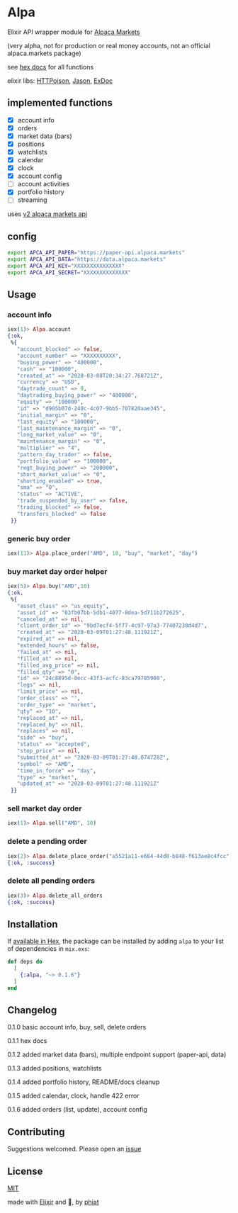 # Alpa

Elixir API wrapper module for [Alpaca Markets](https://alpaca.markets)

(very alpha, not for production or real money accounts, not an official alpaca.markets package)

see [hex docs](https://hexdocs.pm/alpa) for all functions

elixir libs: [HTTPoison](https://github.com/edgurgel/httpoison/), [Jason](https://github.com/michalmuskala/jason), [ExDoc](https://github.com/elixir-lang/ex_doc)  

## implemented functions

- [x] account info
- [x] orders
- [x] market data (bars)
- [x] positions
- [x] watchlists
- [x] calendar
- [x] clock
- [x] account config
- [ ] account activities
- [x] portfolio history
- [ ] streaming

uses [v2 alpaca markets api](https://docs.alpaca.markets/api-documentation/api-v2/)

## config

```bash
export APCA_API_PAPER="https://paper-api.alpaca.markets"
export APCA_API_DATA="https://data.alpaca.markets"
export APCA_API_KEY="XXXXXXXXXXXXXXX"
export APCA_API_SECRET="XXXXXXXXXXXXXX"
```

## Usage

### account info

```elixir
iex(1)> Alpa.account
{:ok,
 %{
   "account_blocked" => false,
   "account_number" => "XXXXXXXXXX",
   "buying_power" => "400000",
   "cash" => "100000",
   "created_at" => "2020-03-08T20:34:27.768721Z", 
   "currency" => "USD",
   "daytrade_count" => 0,
   "daytrading_buying_power" => "400000",
   "equity" => "100000",
   "id" => "d905b07d-240c-4c07-9bb5-707820aae345",
   "initial_margin" => "0",
   "last_equity" => "100000",
   "last_maintenance_margin" => "0",
   "long_market_value" => "0",
   "maintenance_margin" => "0",
   "multiplier" => "4",
   "pattern_day_trader" => false,
   "portfolio_value" => "100000",
   "regt_buying_power" => "200000",
   "short_market_value" => "0",
   "shorting_enabled" => true,
   "sma" => "0",
   "status" => "ACTIVE",
   "trade_suspended_by_user" => false,
   "trading_blocked" => false,
   "transfers_blocked" => false
 }}
```

### generic buy order

```elixir
iex(11)> Alpa.place_order("AMD", 10, "buy", "market", "day")
```

### buy market day order helper

```elixir
iex(5)> Alpa.buy("AMD",10)
{:ok,
 %{
   "asset_class" => "us_equity",
   "asset_id" => "03fb07bb-5db1-4077-8dea-5d711b272625",
   "canceled_at" => nil,
   "client_order_id" => "9bd7ecf4-5f77-4c97-97a3-77407238d4d7",
   "created_at" => "2020-03-09T01:27:48.111921Z",
   "expired_at" => nil,
   "extended_hours" => false,
   "failed_at" => nil,
   "filled_at" => nil,
   "filled_avg_price" => nil,
   "filled_qty" => "0",
   "id" => "24c8895d-0ecc-43f3-acfc-83ca79785908",
   "legs" => nil,
   "limit_price" => nil,
   "order_class" => "",
   "order_type" => "market",
   "qty" => "10",
   "replaced_at" => nil,
   "replaced_by" => nil,
   "replaces" => nil,
   "side" => "buy",
   "status" => "accepted",
   "stop_price" => nil,
   "submitted_at" => "2020-03-09T01:27:48.074728Z",
   "symbol" => "AMD",
   "time_in_force" => "day",
   "type" => "market",
   "updated_at" => "2020-03-09T01:27:48.111921Z"
 }}
```

### sell market day order

```elixir
iex(1)> Alpa.sell("AMD", 10)
```

### delete a pending order 

```elixir
iex(2)> Alpa.delete_place_order("a5521a11-e664-44d8-b848-f613ae8c4fcc")
{:ok, :success}
```

### delete all pending orders

```elixir
iex(3)> Alpa.delete_all_orders
{:ok, :success}
```

## Installation

If [available in Hex](https://hex.pm/docs/publish), the package can be installed
by adding `alpa` to your list of dependencies in `mix.exs`:

```elixir
def deps do
  [
    {:alpa, "~> 0.1.6"}
  ]
end
```

## Changelog

0.1.0 basic account info, buy, sell, delete orders

0.1.1 hex docs

0.1.2 added market data (bars), multiple endpoint support (paper-api, data)

0.1.3 added positions, watchlists

0.1.4 added portfolio history, README/docs cleanup

0.1.5 added calendar, clock, handle 422 error

0.1.6 added orders (list, update), account config

## Contributing

Suggestions welcomed.  Please open an [issue](https://github.com/phiat/alpa/issues)

## License

[MIT](https://opensource.org/licenses/MIT) 

made with [Elixir](https://elixir-lang.org/) and 💙,  by [phiat](https://github.com/phiat)
